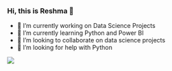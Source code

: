 ### Hi, this is Reshma 👋


- 🔭 I’m currently working on Data Science Projects
- 🌱 I’m currently learning Python and Power BI
- 👯 I’m looking to collaborate on data science projects
- 🤔 I’m looking for help with Python

<img src = "https://github-readme-stats.vercel.app/api?username=Reshma0795&&show_icons=true&title_color=ffffff&icon_color=bb2acf&text_color=daf7dc&bg_color=151515">
